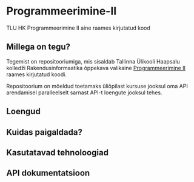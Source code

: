 # Programmeerimine-II
TLU HK Programmeerimine II aine raames kirjutatud kood

## Millega on tegu?
Tegemist on repositooriumiga, mis sisaldab Tallinna Ülikooli Haapsalu kolledži Rakendusinformaatika õppekava valikaine [Programmeerimine II](https://ois2.tlu.ee/tluois/aine/HKI5003.HK) raames kirjutatud koodi.

Repositoorium on mõeldud toetamaks üliõpilast kursuse jooksul oma API arendamisel paralleelselt sarnast API-t loengute jooksul tehes.

## Loengud

## Kuidas paigaldada?

## Kasutatavad tehnoloogiad

## API dokumentatsioon
